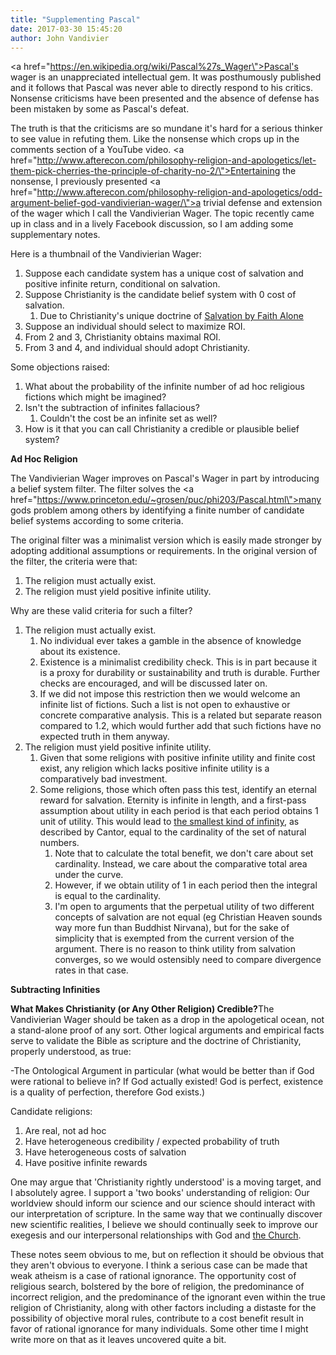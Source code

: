 ```yaml
---
title: "Supplementing Pascal"
date: 2017-03-30 15:45:20
author: John Vandivier
---
```




<a href=\"https://en.wikipedia.org/wiki/Pascal%27s_Wager\">Pascal's wager</a> is an unappreciated intellectual gem. It was posthumously published and it follows that Pascal was never able to directly respond to his critics. Nonsense criticisms have been presented and the absence of defense has been mistaken by some as Pascal's defeat.

The truth is that the criticisms are so mundane it's hard for a serious thinker to see value in refuting them. Like the nonsense which crops up in the comments section of a YouTube video. <a href=\"http://www.afterecon.com/philosophy-religion-and-apologetics/let-them-pick-cherries-the-principle-of-charity-no-2/\">Entertaining the nonsense</a>, I previously presented <a href=\"http://www.afterecon.com/philosophy-religion-and-apologetics/odd-argument-belief-god-vandivierian-wager/\">a trivial defense and extension</a> of the wager which I call the Vandivierian Wager. The topic recently came up in class and in a lively Facebook discussion, so I am adding some supplementary notes.

Here is a thumbnail of the Vandivierian Wager:
<ol>
 	<li>Suppose each candidate system has a unique cost of salvation and positive infinite return, conditional on salvation.</li>
 	<li>Suppose Christianity is the candidate belief system with 0 cost of salvation.
<ol>
 	<li>Due to Christianity's unique doctrine of <a href=\"https://en.wikipedia.org/w/index.php?title=Sola_fide&amp;oldid=771854415\">Salvation by Faith Alone</a></li>
</ol>
</li>
 	<li>Suppose an individual should select to maximize ROI.</li>
 	<li>From 2 and 3, Christianity obtains maximal ROI.</li>
 	<li>From 3 and 4, and individual should adopt Christianity.</li>
</ol>
Some objections raised:
<ol>
 	<li>What about the probability of the infinite number of ad hoc religious fictions which might be imagined?</li>
 	<li>Isn't the subtraction of infinites fallacious?
<ol>
 	<li>Couldn't the cost be an infinite set as well?</li>
</ol>
</li>
 	<li>How is it that you can call Christianity a credible or plausible belief system?</li>
</ol>
<strong>Ad Hoc Religion</strong>

The Vandivierian Wager improves on Pascal's Wager in part by introducing a belief system filter. The filter solves the <a href=\"https://www.princeton.edu/~grosen/puc/phi203/Pascal.html\">many gods problem</a> among others by identifying a finite number of candidate belief systems according to some criteria.

The original filter was a minimalist version which is easily made stronger by adopting additional assumptions or requirements. In the original version of the filter, the criteria were that:
<ol>
 	<li>The religion must actually exist.</li>
 	<li>The religion must yield positive infinite utility.</li>
</ol>
Why are these valid criteria for such a filter?
<ol>
 	<li>The religion must actually exist.
<ol>
 	<li>No individual ever takes a gamble in the absence of knowledge about its existence.</li>
 	<li>Existence is a minimalist credibility check. This is in part because it is a proxy for durability or sustainability and truth is durable. Further checks are encouraged, and will be discussed later on.</li>
 	<li>If we did not impose this restriction then we would welcome an infinite list of fictions. Such a list is not open to exhaustive or concrete comparative analysis. This is a related but separate reason compared to 1.2, which would further add that such fictions have no expected truth in them anyway.</li>
</ol>
</li>
 	<li>The religion must yield positive infinite utility.
<ol>
 	<li>Given that some religions with positive infinite utility and finite cost exist, any religion which lacks positive infinite utility is a comparatively bad investment.</li>
 	<li>Some religions, those which often pass this test, identify an eternal reward for salvation. Eternity is infinite in length, and a first-pass assumption about utility in each period is that each period obtains 1 unit of utility. This would lead to <a href=\"https://en.wikipedia.org/wiki/Cardinality#Infinite_sets\">the smallest kind of infinity</a>, as described by Cantor, equal to the cardinality of the set of natural numbers.
<ol>
 	<li>Note that to calculate the total benefit, we don't care about set cardinality. Instead, we care about the comparative total area under the curve.</li>
 	<li>However, if we obtain utility of 1 in each period then the integral is equal to the cardinality.</li>
 	<li>I'm open to arguments that the perpetual utility of two different concepts of salvation are not equal (eg Christian Heaven sounds way more fun than Buddhist Nirvana), but for the sake of simplicity that is exempted from the current version of the argument. There is no reason to think utility from salvation converges, so we would ostensibly need to compare divergence rates in that case.</li>
</ol>
</li>
</ol>
</li>
</ol>
<strong>Subtracting Infinities</strong>

<strong>What Makes Christianity (or Any Other Religion) Credible?</strong>The Vandivierian Wager should be taken as a drop in the apologetical ocean, not a stand-alone proof of any sort. Other logical arguments and empirical facts serve to validate the Bible as scripture and the doctrine of Christianity, properly understood, as true:

-The Ontological Argument in particular (what would be better than if God were rational to believe in? If God actually existed! God is perfect, existence is a quality of perfection, therefore God exists.)

Candidate religions:
<ol>
 	<li>Are real, not ad hoc</li>
 	<li>Have heterogeneous credibility / expected probability of truth</li>
 	<li>Have heterogeneous costs of salvation</li>
 	<li>Have positive infinite rewards</li>
</ol>
One may argue that 'Christianity rightly understood' is a moving target, and I absolutely agree. I support a 'two books' understanding of religion: Our worldview should inform our science and our science should interact with our interpretation of scripture. In the same way that we continually discover new scientific realities, I believe we should continually seek to improve our exegesis and our interpersonal relationships with God and <a href=\"http://www.patheos.com/blogs/getreligion/2013/02/catholic-or-catholic-or-so-thats-what-catholic-means/\">the Church</a>.

These notes seem obvious to me, but on reflection it should be obvious that they aren't obvious to everyone. I think a serious case can be made that weak atheism is a case of rational ignorance. The opportunity cost of religious search, bolstered by the bore of religion, the predominance of incorrect religion, and the predominance of the ignorant even within the true religion of Christianity, along with other factors including a distaste for the possibility of objective moral rules, contribute to a cost benefit result in favor of rational ignorance for many individuals. Some other time I might write more on that as it leaves uncovered quite a bit.